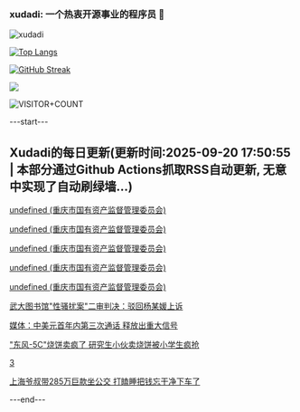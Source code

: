### xudadi: 一个热衷开源事业的程序员 👋

![xudadi](https://github-readme-stats-git-masterorgs-github-readme-stats-team.vercel.app/api?username=xudadi)

[![Top Langs](https://github-readme-stats.vercel.app/api/top-langs/?username=xudadi)](https://github.com/anuraghazra/github-readme-stats)

[![GitHub Streak](https://streak-stats.demolab.com?user=xudadi&locale=zh_Hans)](https://git.io/streak-stats)

![](https://raw.githubusercontent.com/xudadi/xudadi/main/assets/github-contribution-grid-snake.svg)

![VISITOR+COUNT](https://komarev.com/ghpvc/?username=xudadi&label=VISITOR+COUNT)


---start---

## Xudadi的每日更新(更新时间:2025-09-20 17:50:55 | 本部分通过Github Actions抓取RSS自动更新, 无意中实现了自动刷绿墙...)

[undefined (重庆市国有资产监督管理委员会)](https://dadilab.github.io/feeds/all.xml)

[undefined (重庆市国有资产监督管理委员会)](https://dadilab.github.io/feeds/all.xml)

[undefined (重庆市国有资产监督管理委员会)](https://dadilab.github.io/feeds/all.xml)

[undefined (重庆市国有资产监督管理委员会)](https://dadilab.github.io/feeds/all.xml)

[undefined (重庆市国有资产监督管理委员会)](https://dadilab.github.io/feeds/all.xml)

[武大图书馆"性骚扰案"二审判决：驳回杨某媛上诉](https://m.163.com/news/article/K9T07OO50001899O.html)

[媒体：中美元首年内第三次通话 释放出重大信号](https://m.163.com/news/article/K9S650LL0514R9OJ.html)

["东风-5C"烧饼卖疯了 研究生小伙卖烧饼被小学生疯抢](https://m.163.com/news/article/K9RNNCNG05149FJ6.html)

[3](https://m.163.com/touch/news/sub/domestic)

[上海爷叔带285万巨款坐公交 打瞌睡把钱忘干净下车了](https://m.163.com/news/article/K9SRKGOG0514R9OJ.html)

---end---
